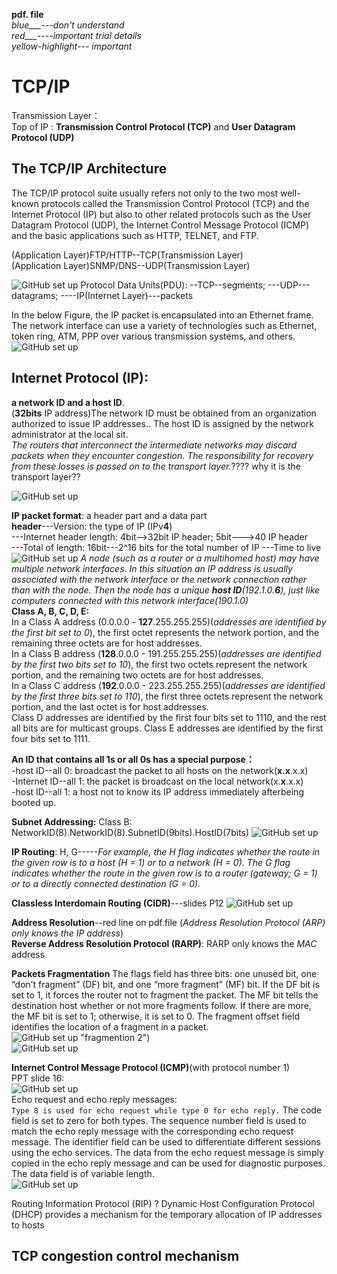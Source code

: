 **pdf. file**  
*blue___---don't understand*  
*red___----important trial details*  
*yellow-highlight--- important*  
# TCP/IP
Transmission Layer：  
Top of IP : **Transmission Control Protocol (TCP)** and **User Datagram Protocol (UDP)**  
## The TCP/IP Architecture
The TCP/IP protocol suite usually refers not only to the two most well-known protocols
called the Transmission Control Protocol (TCP) and the Internet Protocol (IP) but also
to other related protocols such as the User Datagram Protocol (UDP), the Internet
Control Message Protocol (ICMP) and the basic applications such as HTTP, TELNET,
and FTP.   

(Application Layer)FTP/HTTP--TCP(Transmission Layer)  
(Application Layer)SNMP/DNS--UDP(Transmission Layer)  

![GitHub set up](https://github.com/Chin-Sun/Telecommunicataion-Network/blob/main/img/Chapter8/TCP%20suite.JPG  "TCO/IP protocol suite")
Protocol Data Units(PDU): --TCP--segments; ---UDP---datagrams; ----IP(Internet Layer)---packets  

In the below Figure, the IP packet is encapsulated into an Ethernet frame.  The network interface can use a variety of technologies such as Ethernet, token ring, ATM, PPP over various transmission systems, and others.  
![GitHub set up](https://github.com/Chin-Sun/Telecommunicataion-Network/blob/main/img/Chapter8/Application_Transmission.JPG  "Encapsulation of PDUs in TCP/IP")  

## Internet Protocol (IP):   
**a network ID and a host ID**.    
(**32bits** IP address)The network ID must be obtained from an organization authorized to issue IP addresses.. The host ID is assigned by the network administrator at the local sit.          
*The routers that interconnect the intermediate networks may discard packets when they encounter congestion. The responsibility for recovery from these losses is passed on to the transport layer.*???? why it is the transport layer??  

![GitHub set up](https://github.com/Chin-Sun/Telecommunicataion-Network/blob/main/img/Chapter8/routers.JPG  "How to connect with each other")  

**IP packet format**: a header part and a data part  
**header**---Version: the type of IP (IPv**4**)  
          ---Internet header length: 4bit-->32bit IP header; 5bit--->40 IP header  
          ---Total of length: 16bit---2^16 bits for the total number of IP
          ---Time to live
![GitHub set up](https://github.com/Chin-Sun/Telecommunicataion-Network/blob/main/img/Chapter8/IP.JPG  "IPv4")
*A node (such as a router or a multihomed host) may have multiple network interfaces. In this situation an IP address is
usually associated with the network interface or the network connection rather than with the node. Then the node has a unique **host ID**(192.1.0.**6**), just like computers connected with this network interface(190.1.0)*       
**Class A, B, C, D, E:**   
In a Class A address (0.0.0.0 - **127**.255.255.255)(*addresses are identified by the first bit set to 0*), the first octet represents the network portion, and the remaining three octets are for host addresses.   
In a Class B address (**128**.0.0.0 - 191.255.255.255)(*addresses are identified by the first two bits set to 10*), the first two octets represent the network portion, and the remaining two octets are for host addresses.   
In a Class C address (**192**.0.0.0 - 223.255.255.255)(*addresses are identified by the first three bits set to 110*), the first three octets represent the network portion, and the last octet is for host addresses.   
Class D addresses are identified by the first four bits set to 1110, and the rest all bits are for multicast groups.  Class E addresses are identified by the first four bits set to 1111.   

**An ID that contains all 1s or all 0s has a special purpose：**    
-host ID--all 0: broadcast the packet to all hosts on the network(**x.x**.x.x)   
-Internet ID--all 1: the packet is broadcast on the local network(x.**x**.x.x)     
-host ID--all 1: a host not to know its IP address immediately afterbeing booted up.  
 
**Subnet Addressing:** Class B:  NetworkID(8).NetworkID(8).SubnetID(9bits).HostID(7bits) 
![GitHub set up](https://github.com/Chin-Sun/Telecommunicataion-Network/blob/main/img/Chapter8/subnet.JPG  "SubnetID")  

**IP Routing**: H, G-----*For example, the H flag indicates whether the
route in the given row is to a host (H = 1) or to a network (H = 0). The G flag indicates
whether the route in the given row is to a router (gateway; G = 1) or to a directly
connected destination (G = 0).*   

**Classless Interdomain Routing (CIDR)**---slides P12
![GitHub set up](https://github.com/Chin-Sun/Telecommunicataion-Network/blob/main/img/Chapter8/P12.JPG  "CIDR")  

**Address Resolution**--red line on pdf.file  (*Address Resolution Protocol (ARP) only knows the IP address*)  
**Reverse Address Resolution Protocol (RARP)**: RARP only knows the *MAC* address  

**Packets Fragmentation** The flags field has three bits: one unused bit, one “don’t fragment” (DF) bit, and one “more fragment” (MF) bit. If the DF bit is set to 1, it forces the router not to fragment the packet. The MF bit tells the destination host whether or not more fragments follow. If there are more, the MF bit is set to 1; otherwise, it is set to 0. The fragment offset field identifies the location of a fragment in a packet.  
![GitHub set up](https://github.com/Chin-Sun/Telecommunicataion-Network/blob/main/img/Chapter8/packets%20fragmention%202.JPG)  "fragmention 2")   
![GitHub set up](https://github.com/Chin-Sun/Telecommunicataion-Network/blob/main/img/Chapter8/packets%20fragmention.JPG  "fragmention")   

**Internet Control Message Protocol (ICMP)**(with protocol number 1)  
PPT slide 16:  
![GitHub set up](https://github.com/Chin-Sun/Telecommunicataion-Network/blob/main/img/Chapter8/ICMP.JPG  "ICMP")  
Echo request and echo reply messages:  
```Type 8 is used for echo request while type 0 for echo reply.``` The code field is set to zero for both types. The sequence number field is used to match the echo reply message with the corresponding echo request message. The identifier field can be used to differentiate different sessions using the echo services. The data from the echo request message is simply copied in the echo reply message and can be used for diagnostic
purposes. The data field is of variable length.    
![GitHub set up](https://github.com/Chin-Sun/Telecommunicataion-Network/blob/main/img/Chapter8/echo.JPG  "echo")    

Routing Information Protocol (RIP) ?
Dynamic Host Configuration Protocol (DHCP) provides a mechanism for the temporary allocation of IP addresses to hosts

## TCP congestion control mechanism
